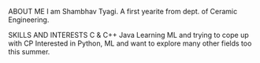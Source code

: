 ABOUT ME
I am Shambhav Tyagi. A first yearite from dept. of Ceramic Engineering.

SKILLS AND INTERESTS
C & C++
Java
Learning ML and trying to cope up with CP
Interested in Python, ML and want to explore many other fields too this summer.

